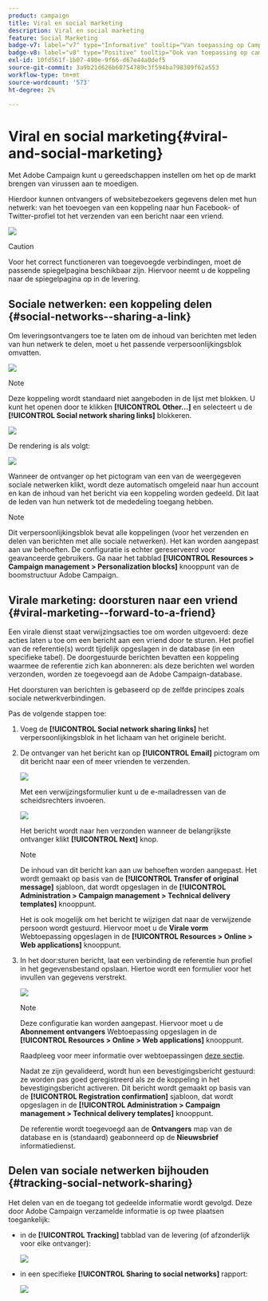 ```yaml
---
product: campaign
title: Viral en social marketing
description: Viral en social marketing
feature: Social Marketing
badge-v7: label="v7" type="Informative" tooltip="Van toepassing op Campaign Classic v7"
badge-v8: label="v8" type="Positive" tooltip="Ook van toepassing op campagne v8"
exl-id: 10fd561f-1b07-490e-9f66-d67e44a0def5
source-git-commit: 3a9b21d626b60754789c3f594ba798309f62a553
workflow-type: tm+mt
source-wordcount: '573'
ht-degree: 2%

---
```


# Viral en social marketing{#viral-and-social-marketing}



Met Adobe Campaign kunt u gereedschappen instellen om het op de markt brengen van virussen aan te moedigen.

Hierdoor kunnen ontvangers of websitebezoekers gegevens delen met hun netwerk: van het toevoegen van een koppeling naar hun Facebook- of Twitter-profiel tot het verzenden van een bericht naar een vriend.

![](assets/s_ncs_user_viral_icons.png)

>[!CAUTION]
>
>Voor het correct functioneren van toegevoegde verbindingen, moet de passende spiegelpagina beschikbaar zijn. Hiervoor neemt u de koppeling naar de spiegelpagina op in de levering.

## Sociale netwerken: een koppeling delen {#social-networks--sharing-a-link}

Om leveringsontvangers toe te laten om de inhoud van berichten met leden van hun netwerk te delen, moet u het passende verpersoonlijkingsblok omvatten.

![](assets/s_ncs_user_viral_add_link.png)

>[!NOTE]
>
>Deze koppeling wordt standaard niet aangeboden in de lijst met blokken. U kunt het openen door te klikken **[!UICONTROL Other...]** en selecteert u de **[!UICONTROL Social network sharing links]** blokkeren.

![](assets/s_ncs_user_viral_add_link_via_others.png)

De rendering is als volgt:

![](assets/s_ncs_user_viral_add_link_rendering.png)

Wanneer de ontvanger op het pictogram van een van de weergegeven sociale netwerken klikt, wordt deze automatisch omgeleid naar hun account en kan de inhoud van het bericht via een koppeling worden gedeeld. Dit laat de leden van hun netwerk tot de mededeling toegang hebben.

>[!NOTE]
>
>Dit verpersoonlijkingsblok bevat alle koppelingen (voor het verzenden en delen van berichten met alle sociale netwerken). Het kan worden aangepast aan uw behoeften. De configuratie is echter gereserveerd voor geavanceerde gebruikers. Ga naar het tabblad **[!UICONTROL Resources > Campaign management > Personalization blocks]** knooppunt van de boomstructuur Adobe Campaign.

## Virale marketing: doorsturen naar een vriend {#viral-marketing--forward-to-a-friend}

Een virale dienst staat verwijzingsacties toe om worden uitgevoerd: deze acties laten u toe om een bericht aan een vriend door te sturen. Het profiel van de referentie(s) wordt tijdelijk opgeslagen in de database (in een specifieke tabel). De doorgestuurde berichten bevatten een koppeling waarmee de referentie zich kan abonneren: als deze berichten wel worden verzonden, worden ze toegevoegd aan de Adobe Campaign-database.

Het doorsturen van berichten is gebaseerd op de zelfde principes zoals sociale netwerkverbindingen.

Pas de volgende stappen toe:

1. Voeg de **[!UICONTROL Social network sharing links]** het verpersoonlijkingsblok in het lichaam van het originele bericht.
1. De ontvanger van het bericht kan op **[!UICONTROL Email]** pictogram om dit bericht naar een of meer vrienden te verzenden.

   ![](assets/s_ncs_user_viral_email_link.png)

   Met een verwijzingsformulier kunt u de e-mailadressen van de scheidsrechters invoeren.

   ![](assets/s_ncs_user_viral_email_msg.png)

   Het bericht wordt naar hen verzonden wanneer de belangrijkste ontvanger klikt **[!UICONTROL Next]** knop.

   >[!NOTE]
   >
   >De inhoud van dit bericht kan aan uw behoeften worden aangepast. Het wordt gemaakt op basis van de **[!UICONTROL Transfer of original message]** sjabloon, dat wordt opgeslagen in de **[!UICONTROL Administration > Campaign management > Technical delivery templates]** knooppunt.
   >
   >Het is ook mogelijk om het bericht te wijzigen dat naar de verwijzende persoon wordt gestuurd. Hiervoor moet u de **Virale vorm** Webtoepassing opgeslagen in de **[!UICONTROL Resources > Online > Web applications]** knooppunt.

1. In het door:sturen bericht, laat een verbinding de referentie hun profiel in het gegevensbestand opslaan. Hiertoe wordt een formulier voor het invullen van gegevens verstrekt.

   ![](assets/s_ncs_user_viral_create_account_form.png)

   >[!NOTE]
   >
   >Deze configuratie kan worden aangepast. Hiervoor moet u de **Abonnement ontvangers** Webtoepassing opgeslagen in de **[!UICONTROL Resources > Online > Web applications]** knooppunt.
   >
   >Raadpleeg voor meer informatie over webtoepassingen [deze sectie](../../web/using/about-web-applications.md).

   Nadat ze zijn gevalideerd, wordt hun een bevestigingsbericht gestuurd: ze worden pas goed geregistreerd als ze de koppeling in het bevestigingsbericht activeren. Dit bericht wordt gemaakt op basis van de **[!UICONTROL Registration confirmation]** sjabloon, dat wordt opgeslagen in de **[!UICONTROL Administration > Campaign management > Technical delivery templates]** knooppunt.

   De referentie wordt toegevoegd aan de **Ontvangers** map van de database en is (standaard) geabonneerd op de **Nieuwsbrief** informatiedienst.

## Delen van sociale netwerken bijhouden {#tracking-social-network-sharing}

Het delen van en de toegang tot gedeelde informatie wordt gevolgd. Deze door Adobe Campaign verzamelde informatie is op twee plaatsen toegankelijk:

* in de **[!UICONTROL Tracking]** tabblad van de levering (of afzonderlijk voor elke ontvanger):

  ![](assets/s_ncs_user_network_del_tracking_tab.png)

* in een specifieke **[!UICONTROL Sharing to social networks]** rapport:

  ![](assets/s_ncs_user_viral_report.png)
